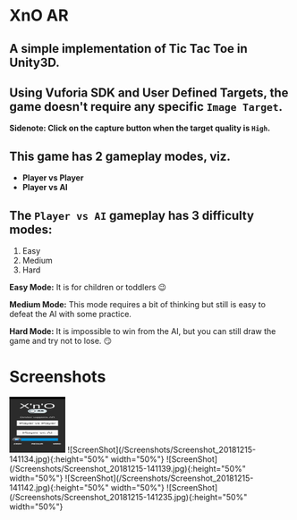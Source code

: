 # XnO AR

## A simple implementation of Tic Tac Toe in Unity3D.
## Using Vuforia SDK and **User Defined Targets**, the game doesn't require any specific `Image Target`.

**Sidenote: Click on the capture button when the target quality is `High`.**

## This game has 2 gameplay modes, viz. 
* **Player vs Player**
* **Player vs AI**

## The `Player vs AI` gameplay has 3 difficulty modes:
1. Easy
2. Medium
3. Hard

**Easy Mode:** It is for children or toddlers :wink:

**Medium Mode:** This mode requires a bit of thinking but still is easy to defeat the AI with some practice.

**Hard Mode:** It is impossible to win from the AI, but you can still draw the game and try not to lose. :smirk:

# Screenshots
<img src="/Screenshots/Screenshot_20181215-141134.jpg" width="100" height="100">
![ScreenShot](/Screenshots/Screenshot_20181215-141134.jpg){:height="50%" width="50%"}
![ScreenShot](/Screenshots/Screenshot_20181215-141139.jpg){:height="50%" width="50%"}
![ScreenShot](/Screenshots/Screenshot_20181215-141142.jpg){:height="50%" width="50%"}
![ScreenShot](/Screenshots/Screenshot_20181215-141235.jpg){:height="50%" width="50%"}
